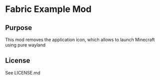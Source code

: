 # Fabric Example Mod

## Purpose

This mod removes the application icon, which allows to launch Minecraft using pure wayland

## License

See LICENSE.md
